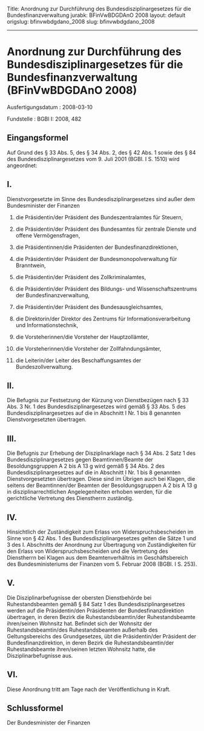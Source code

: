 Title: Anordnung zur Durchführung des Bundesdisziplinargesetzes für die Bundesfinanzverwaltung
jurabk: BFinVwBDGDAnO 2008
layout: default
origslug: bfinvwbdgdano_2008
slug: bfinvwbdgdano_2008

---

# Anordnung zur Durchführung des Bundesdisziplinargesetzes für die Bundesfinanzverwaltung (BFinVwBDGDAnO 2008)

Ausfertigungsdatum
:   2008-03-10

Fundstelle
:   BGBl I: 2008, 482


## Eingangsformel

Auf Grund des § 33 Abs. 5, des § 34 Abs. 2, des § 42 Abs. 1 sowie des
§ 84 des Bundesdisziplinargesetzes vom 9. Juli 2001 (BGBl. I S. 1510)
wird angeordnet:


## I.

Dienstvorgesetzte im Sinne des Bundesdisziplinargesetzes sind außer
dem Bundesminister der Finanzen

1.  die Präsidentin/der Präsident des Bundeszentralamtes für Steuern,


2.  die Präsidentin/der Präsident des Bundesamtes für zentrale Dienste und
    offene Vermögensfragen,


3.  die Präsidentinnen/die Präsidenten der Bundesfinanzdirektionen,


4.  die Präsidentin/der Präsident der Bundesmonopolverwaltung für
    Branntwein,


5.  die Präsidentin/der Präsident des Zollkriminalamtes,


6.  die Präsidentin/der Präsident des Bildungs- und Wissenschaftszentrums
    der Bundesfinanzverwaltung,


7.  die Präsidentin/der Präsident des Bundesausgleichsamtes,


8.  die Direktorin/der Direktor des Zentrums für Informationsverarbeitung
    und Informationstechnik,


9.  die Vorsteherinnen/die Vorsteher der Hauptzollämter,


10. die Vorsteherinnen/die Vorsteher der Zollfahndungsämter,


11. die Leiterin/der Leiter des Beschaffungsamtes der
    Bundeszollverwaltung.





## II.

Die Befugnis zur Festsetzung der Kürzung von Dienstbezügen nach § 33
Abs. 3 Nr. 1 des Bundesdisziplinargesetzes wird gemäß § 33 Abs. 5 des
Bundesdisziplinargesetzes auf die in Abschnitt I Nr. 1 bis 8 genannten
Dienstvorgesetzten übertragen.


## III.

Die Befugnis zur Erhebung der Disziplinarklage nach § 34 Abs. 2 Satz 1
des Bundesdisziplinargesetzes gegen Beamtinnen/Beamte der
Besoldungsgruppen A 2 bis A 13 g wird gemäß § 34 Abs. 2 des
Bundesdisziplinargesetzes auf die in Abschnitt I Nr. 1 bis 8 genannten
Dienstvorgesetzten übertragen. Diese sind im Übrigen auch bei Klagen,
die seitens der Beamtinnen/der Beamten der Besoldungsgruppen A 2 bis A
13 g in disziplinarrechtlichen Angelegenheiten erhoben werden, für die
gerichtliche Vertretung des Dienstherrn zuständig.


## IV.

Hinsichtlich der Zuständigkeit zum Erlass von Widerspruchsbescheiden
im Sinne von § 42 Abs. 1 des Bundesdisziplinargesetzes gelten die
Sätze 1 und 3 des I. Abschnitts der Anordnung zur Übertragung von
Zuständigkeiten für den Erlass von Widerspruchsbescheiden und die
Vertretung des Dienstherrn bei Klagen aus dem Beamtenverhältnis im
Geschäftsbereich des Bundesministeriums der Finanzen vom 5. Februar
2008 (BGBl. I S. 253).


## V.

Die Disziplinarbefugnisse der obersten Dienstbehörde bei
Ruhestandsbeamten gemäß § 84 Satz 1 des Bundesdisziplinargesetzes
werden auf die Präsidentin/den Präsidenten der Bundesfinanzdirektion
übertragen, in deren Bezirk die Ruhestandsbeamtin/der Ruhestandsbeamte
ihren/seinen Wohnsitz hat. Befindet sich der Wohnsitz der
Ruhestandsbeamtin/des Ruhestandsbeamten außerhalb des Geltungsbereichs
des Grundgesetzes, übt die Präsidentin/der Präsident der
Bundesfinanzdirektion, in deren Bezirk die Ruhestandsbeamtin/der
Ruhestandsbeamte ihren/seinen letzten Wohnsitz hatte, die
Disziplinarbefugnisse aus.


## VI.

Diese Anordnung tritt am Tage nach der Veröffentlichung in Kraft.


## Schlussformel

Der Bundesminister der Finanzen

